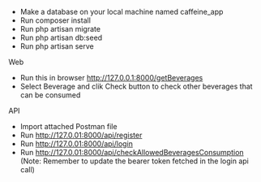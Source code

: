 - Make a database on your local machine named caffeine_app
- Run composer install
- Run php artisan migrate
- Run php artisan db:seed
- Run php artisan serve

Web
- Run this in browser http://127.0.0.1:8000/getBeverages
- Select Beverage and clik Check button to check other beverages that can be consumed

API
- Import attached Postman file
- Run http://127.0.01:8000/api/register
- Run http://127.0.01:8000/api/login
- Run http://127.0.01:8000/api/checkAllowedBeveragesConsumption (Note: Remember to update the bearer token fetched in the login api call)